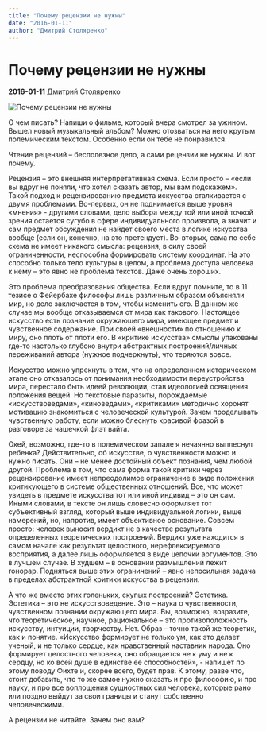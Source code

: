 ```yaml
---
title: "Почему рецензии не нужны"
date: "2016-01-11"
author: "Дмитрий Столяренко"
---
```


# Почему рецензии не нужны

**2016-01-11** Дмитрий Столяренко

![Почему рецензии не нужны](https://static.pexels.com/photos/6357/coffee-cup-desk-pen-large.jpg)

О чем писать? Напиши о фильме, который вчера смотрел за ужином. Вышел новый музыкальный альбом? Можно отозваться на него крутым полемическим текстом. Особенно если он тебе не понравился.

Чтение рецензий – бесполезное дело, а сами рецензии не нужны. И вот почему.

Рецензия – это внешняя интерпретативная схема. Если просто – «если вы вдруг не поняли, что хотел сказать автор, мы вам подскажем». Такой подход к рецензированию предмета искусства сталкивается с двумя проблемами. Во-первых, он не поднимается выше уровня «мнения» - другими словами, дело выбора между той или иной точкой зрения остается сугубо в сфере индивидуального произвола, а значит и сам предмет обсуждения не найдет своего места в логике искусства вообще (если он, конечно, на это претендует). Во-вторых, сама по себе схема не имеет никакого смысла: рецензия, в силу своей ограниченности, неспособна формировать систему координат. На это способно только тело культуры в целом, а проблема доступа человека к нему – это явно не проблема текстов. Даже очень хороших.

Это проблема преобразования общества. Если вдруг помните, то в 11 тезисе о Фейербахе философы лишь различным образом объясняли мир, но дело заключается в том, чтобы изменить его. В данном же случае мы вообще отказываемся от мира как такового. Настоящее искусство есть познание окружающего мира, имеющее предмет и чувственное содержание. При своей «внешности» по отношению к миру, оно плоть от плоти его. В «критике искусства» смыслы упакованы где-то настолько глубоко внутри абстрактных построений/личных переживаний автора (нужное подчеркнуть), что теряются вовсе.

Искусство можно упрекнуть в том, что на определенном историческом этапе оно отказалось от понимания необходимости переустройства мира, перестало быть идеей революции, став идеологией освящения положения вещей. Но текстовые паразиты, порождаемые «искусствоведами», «киноведами», «критиками» методично хоронят мотивацию знакомиться с человеческой культурой. Зачем проделывать чувственную работу, если можно блеснуть красивой фразой в разговоре за чашечкой флэт вайта.

Окей, возможно, где-то в полемическом запале я нечаянно выплеснул ребенка? Действительно, об искусстве, о чувственности можно и нужно писать. Они – не менее достойный объект познания, чем любой другой. Проблема в том, что сама форма такой критики через рецензирование имеет непреодолимое ограничение в виде положения критикующего в системе общественных отношений. Все, что может увидеть в предмете искусства тот или иной индивид – это он сам. Иными словами, в тексте он лишь словесно оформляет тот субъективный взгляд, который выше индивидуальной логики, выше намерений, но, напротив, имеет объективное основание. Совсем просто: человек выносит вердикт не в качестве результата определенных теоретических построений. Вердикт уже находится в самом начале как результат целостного, нерефлексируемого восприятия, а далее лишь оформляется в виде цепочки аргументов. Это в лучшем случае. В худшем – в основании размышлений лежит гонорар. Подняться выше этих ограничений – явно непосильная задача в пределах абстрактной критики искусства в рецензии.

А что же вместо этих голеньких, скупых построений? Эстетика. Эстетика – это не искусствоведение. Это – наука о чувственности, чувственном познании окружающего мира. Вы, возможно, возразите, что теоретическое, научное, рациональное – это противоположность искусству, интуиции, творчеству. Нет. Образ – точно такой же теоретик, как и понятие. «Искусство формирует не только ум, как это делает ученый, и не только сердце, как нравственный наставник народа. Оно формирует целостного человека, оно обращается не к уму и не к сердцу, но ко всей душе в единстве ее способностей», - напишет по этому поводу Фихте и, скорее всего, будет прав. К этому, разве что, стоит добавить, что то же самое нужно сказать и про философию, и про науку, и про все воплощения сущностных сил человека, которые рано или поздно выйдут за свои границы и станут собственно человеческими.

А рецензии не читайте. Зачем оно вам?